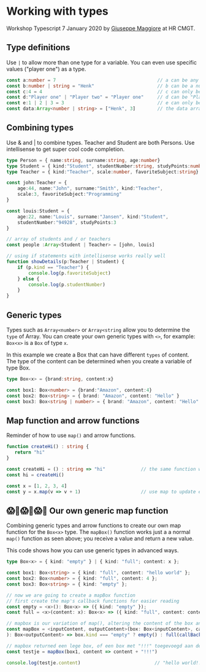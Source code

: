 # Working with types

Workshop Typescript 7 January 2020 by [Giuseppe Maggiore](https://www.hoppinger.com/team/giuseppe-maggiore/) at HR CMGT.

## Type definitions 

Use `|` to allow more than one type for a variable. You can even use specific values ("player one") as a type.

```typescript
const a:number = 7                                     // a can be any number
const b:number | string = "Henk"                       // b can be a number or a string
const c:4 = 4                                          // c can only be 4
const d:"Player one" | "Player two" = "Player one"     // d can be "Player one" or "Player two"
const e:1 | 2 | 3 = 3                                  // e can only be 1, 2 or 3
const data:Array<number | string> = ["Henk", 3]        // the data array can contain strings and numbers
```

## Combining types 

Use & and | to combine types. Teacher and Student are both Persons. Use intellisense to get super cool code completion.

```typescript
type Person = { name:string, surname:string, age:number}
type Student = { kind:"Student", studentNumber:string, studyPoints:number} & Person
type Teacher = { kind:"Teacher", scale:number, favoriteSubject:string} & Person

const john:Teacher = {
    age:44, name:"John", surname:"Smith", kind:"Teacher",
    scale:3, favoriteSubject:"Programming"
}

const louis:Student = {
    age:22, name:"Louis", surname:"Jansen", kind:"Student",
    studentNumber:"94928", studyPoints:3
}

// array of students and / or teachers
const people :Array<Student | Teacher> = [john, louis]

// using if statements with intellisense works really well
function showDetails(p:Teacher | Student) {
    if (p.kind == "Teacher") {
        console.log(p.favoriteSubject)
    } else {
        console.log(p.studentNumber)
    }
}
```

## Generic types

Types such as `Array<number>` or `Array<string` allow you to determine the `type` of Array. You can create your own generic types with `<>`, for example: `Box<x>` is a `Box` of type `x`.

In this example we create a Box that can have different `types` of content. The type of the content can be determined when you create a variable of type Box.

```typescript
type Box<x> = {brand:string, content:x}

const box1: Box<number> = {brand:"Amazon", content:4}
const box2: Box<string> = { brand: "Amazon", content: "Hello" }
const box3: Box<string | number> = { brand: "Amazon", content: "Hello" }
```

## Map function and arrow functions

Reminder of how to use `map()` and arrow functions.

```typescript
function createHi() : string {
   return "hi"
}

const createHi = () : string => "hi"             // the same function written in a single line
const hi = createHi()

const x = [1, 2, 3, 4]
const y = x.map(v => v + 1)                      // use map to update each value. y now contains [2, 3, 4, 5]
```

## 😱🤯😱🤯😱🤯 Our own generic map function

Combining generic types and arrow functions to create our own map function for the `Box<x>` type. The `mapBox()` function works just a a normal `map()` function as seen above; you receive a value and return a new value.

This code shows how you can use generic types in advanced ways.
```typescript
type Box<x> = { kind: "empty" } | { kind: "full"; content: x };

const box1: Box<string> = { kind: "full", content: "hello world" };
const box2: Box<number> = { kind: "full", content: 4 };
const box3: Box<string> = { kind: "empty" };

// now we are going to create a mapBox function
// first create the map's callback functions for easier reading
const empty = <x>(): Box<x> => ({ kind: "empty" });
const full = <x>(content: x): Box<x> => ({ kind: "full", content: content });

// mapbox is our variation of map(), altering the content of the box and returning a new box.
const mapBox = <inputContent, outputContent>(box: Box<inputContent>, callBackFn: (content: inputContent) => outputContent
): Box<outputContent> => box.kind === "empty" ? empty() : full(callBackFn(box.content))

// mapbox returned een lege box, of een box met "!!!" toegevoegd aan de content
const testje = mapBox(box1, content => content + "!!!")

console.log(testje.content)                           // "hello world!!!"             
```
